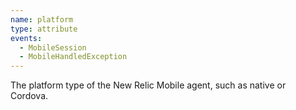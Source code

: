 ```yaml
---
name: platform
type: attribute
events:
  - MobileSession
  - MobileHandledException
---
```


The platform type of the New Relic Mobile agent, such as native or Cordova.